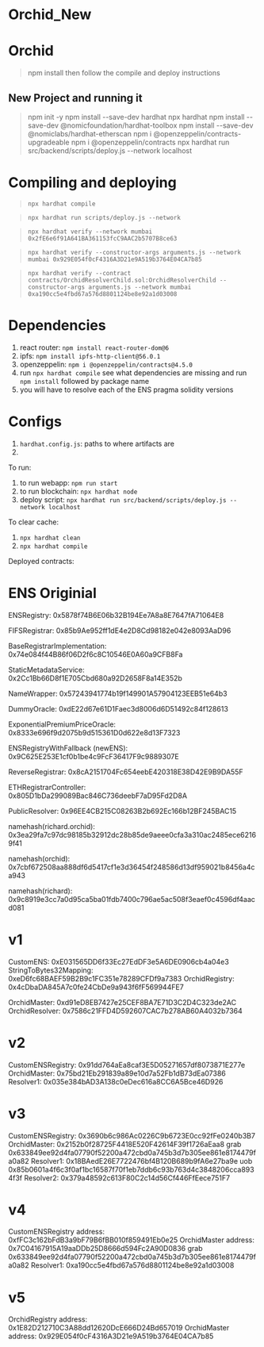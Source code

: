 # Orchid_New

# Orchid
> npm install
> then follow the compile and deploy instructions


## New Project and running it
> npm init -y
> npm install --save-dev hardhat
> npx hardhat
> npm install --save-dev @nomicfoundation/hardhat-toolbox
> npm install --save-dev @nomiclabs/hardhat-etherscan
> npm i @openzeppelin/contracts-upgradeable
> npm i @openzeppelin/contracts
> npx hardhat run src/backend/scripts/deploy.js --network localhost

# Compiling and deploying
> `npx hardhat compile`

> `npx hardhat run scripts/deploy.js --network`

> `npx hardhat verify --network mumbai 0x2fE6e6f91A641BA361153fcC9AAC2b5707B8ce63`

> `npx hardhat verify --constructor-args arguments.js --network mumbai 0x929E054f0cF4316A3D21e9A519b3764E04CA7b85`

> `npx hardhat verify --contract contracts/OrchidResolverChild.sol:OrchidResolverChild --constructor-args arguments.js --network mumbai 0xa190cc5e4fbd67a576d8801124be8e92a1d03008`



# Dependencies
1. react router: `npm install react-router-dom@6`
2. ipfs: `npm install ipfs-http-client@56.0.1`
3. openzeppelin: `npm i @openzeppelin/contracts@4.5.0`
4. run `npx hardhat compile` see what dependencies are missing and run `npm install` followed by package name
5. you will have to resolve each of the ENS pragma solidity versions

# Configs
1. `hardhat.config.js`: paths to where artifacts are
2. 


To run:
1. to run webapp: `npm run start`
2. to run blockchain: `npx hardhat node`
3. deploy script: `npx hardhat run src/backend/scripts/deploy.js --network localhost`

To clear cache:
1. `npx hardhat clean`
2. `npx hardhat compile`

Deployed contracts:

# ENS Originial
ENSRegistry: 0x5878f74B6E06b32B194Ee7A8a8E7647fA71064E8

FIFSRegistrar: 0x85b9Ae952ff1dE4e2D8Cd98182e042e8093AaD96

BaseRegistrarImplementation: 0x74e084f44B86f06D2f6c8C10546E0A60a9CFB8Fa

StaticMetadataService: 0x2Cc1Bb66D8f1E705Cbd680a92D2658F8a14E352b

NameWrapper: 0x57243941774b19f149901A57904123EEB51e64b3

DummyOracle: 0xdE22d67e61D1Faec3d8006d6D51492c84f128613

ExponentialPremiumPriceOracle: 0x8333e696f9d2075b9d515361D0d622e8d13F7323

ENSRegistryWithFallback (newENS): 0x9C625E253E1cf0b1be4c9FcF36417F9c9889307E

ReverseRegistrar: 0x8cA2151704Fc654eebE420318E38D42E9B9DA55F

ETHRegistrarController: 0x805D1bDa299089Bac846C736deebF7aD95Fd2D8A

PublicResolver: 0x96EE4CB215C08263B2b692Ec166b12BF245BAC15

namehash(richard.orchid): 0x3ea29fa7c97dc98185b32912dc28b85de9aeee0cfa3a310ac2485ece62169f41

namehash(orchid): 0x7cbf672508aa888df6d5417cf1e3d36454f248586d13df959021b8456a4ca943

namehash(richard): 0x9c8919e3cc7a0d95ca5ba01fdb7400c796ae5ac508f3eaef0c4596df4aacd081

# v1
CustomENS: 0xE031565DD6f33Ec27EdDF3e5A6DE0906cb4a04e3
StringToBytes32Mapping: 0xeD6fc68BAEF59B2B9c1FC351e78289CFDf9a7383
OrchidRegistry: 0x4cDbaDA845A7c0fe24CbDe9a943f6fF569944FE7

OrchidMaster: 0xd91eD8EB7427e25CEF8BA7E71D3C2D4C323de2AC
OrchidResolver: 0x7586c21FFD4D592607CAC7b278AB60A4032b7364

# v2
CustomENSRegistry: 0x91dd764aEa8caf3E5D05271657df8073871E277e
OrchidMaster: 0x75bd21Eb291839a89e10d7a52Fb1dB73dEa07386
Resolver1: 0x035e384bAD3A138c0eDec616a8CC6A5Bce46D926

# v3
CustomENSRegistry: 0x3690b6c986Ac0226C9b6723E0cc92fFe0240b3B7
OrchidMaster: 0x2152b0f28725F4418E520F42614F39f1726aEaa8
grab 0x633849ee92d4fa07790f52200a472cbd0a745b3d7b305ee861e8174479fa0a82
Resolver1: 0x18BAedE26E7722476bf4B120B689b9fA6e27ba9e
uob 0x85b0601a4f6c3f0af1bc16587f70f1eb7ddb6c93b763d4c3848206cca8934f3f
Resolver2: 0x379a48592c613F80C2c14d56Cf446FfEece751F7

# v4
CustomENSRegistry address: 0xfFC3c162bFdB3a9bF79B6fBB010f859491Eb0e25
OrchidMaster address: 0x7C04167915A19aaDDb25D8666d594Fc2A90D0836
grab 0x633849ee92d4fa07790f52200a472cbd0a745b3d7b305ee861e8174479fa0a82
Resolver1: 0xa190cc5e4fbd67a576d8801124be8e92a1d03008

# v5
OrchidRegistry address: 0x1E82D212710C3A88dd12620DcE666D24Bd657019
OrchidMaster address: 0x929E054f0cF4316A3D21e9A519b3764E04CA7b85